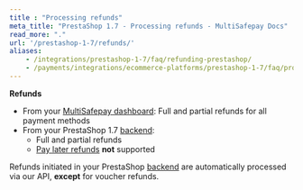```yaml
---
title : "Processing refunds"
meta_title: "PrestaShop 1.7 - Processing refunds - MultiSafepay Docs"
read_more: "."
url: '/prestashop-1-7/refunds/'
aliases: 
    - /integrations/prestashop-1-7/faq/refunding-prestashop/
    - /payments/integrations/ecommerce-platforms/prestashop-1-7/faq/processing-refunds/
---
```

**Refunds**

- From your [MultiSafepay dashboard](/refunds/full-partial/): Full and partial refunds for all payment methods 
- From your PrestaShop 1.7 [backend](/glossaries/multisafepay-glossary/#backend):  
    - Full and partial refunds
    - [Pay later refunds](/payment-methods/pay-later/) **not** supported
    
Refunds initiated in your PrestaShop [backend](/glossaries/multisafepay-glossary/#backend) are automatically processed via our API, **except** for voucher refunds.